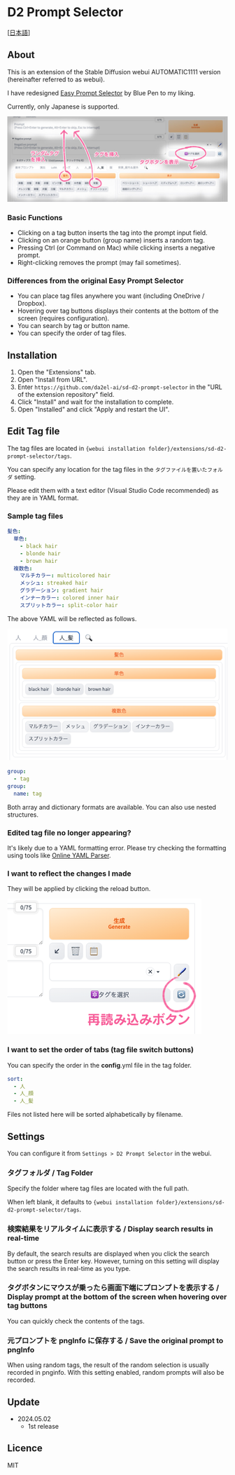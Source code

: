 # D2 Prompt Selector

[[日本語](README_ja.md)]

## About

This is an extension of the Stable Diffusion webui AUTOMATIC1111 version (hereinafter referred to as webui).

I have redesigned [Easy Prompt Selector](https://github.com/blue-pen5805/sdweb-easy-prompt-selector) by Blue Pen to my liking.

Currently, only Japanese is supported.

<img src="./img/screen_about.jpg">

### Basic Functions
- Clicking on a tag button inserts the tag into the prompt input field.
- Clicking on an orange button (group name) inserts a random tag.
- Pressing Ctrl (or Command on Mac) while clicking inserts a negative prompt.
- Right-clicking removes the prompt (may fail sometimes).

### Differences from the original Easy Prompt Selector
- You can place tag files anywhere you want (including OneDrive / Dropbox).
- Hovering over tag buttons displays their contents at the bottom of the screen (requires configuration).
- You can search by tag or button name.
- You can specify the order of tag files.



## Installation

1. Open the "Extensions" tab.
2. Open "Install from URL".
3. Enter `https://github.com/da2el-ai/sd-d2-prompt-selector` in the "URL of the extension repository" field.
4. Click "Install" and wait for the installation to complete.
5. Open "Installed" and click "Apply and restart the UI".


## Edit Tag file

The tag files are located in `{webui installation folder}/extensions/sd-d2-prompt-selector/tags`.

You can specify any location for the tag files in the `タグファイルを置いたフォルダ` setting.

Please edit them with a text editor (Visual Studio Code recommended) as they are in YAML format.


### Sample tag files
```yaml
髪色:
  単色:
    - black hair
    - blonde hair
    - brown hair
  複数色:
    マルチカラー: multicolored hair
    メッシュ: streaked hair
    グラデーション: gradient hair
    インナーカラー: colored inner hair
    スプリットカラー: split-color hair
```

The above YAML will be reflected as follows.

<img src="./img/screen_yaml.png">

```yaml
group:
  - tag
group:
  name: tag
```

Both array and dictionary formats are available. You can also use nested structures.

### Edited tag file no longer appearing?

It's likely due to a YAML formatting error. Please try checking the formatting using tools like [Online YAML Parser](https://qiita.com/YumaInaura/items/8e4c08821b6940299a27).

### I want to reflect the changes I made

They will be applied by clicking the reload button.

<img src="./img/screen_reload.png">

### I want to set the order of tabs (tag file switch buttons)

You can specify the order in the __config__.yml file in the tag folder.


```yaml
sort:
  - 人
  - 人_顔
  - 人_髪
```

Files not listed here will be sorted alphabetically by filename.


## Settings

You can configure it from `Settings > D2 Prompt Selector` in the webui.

### タグフォルダ / Tag Folder

Specify the folder where tag files are located with the full path.

When left blank, it defaults to `{webui installation folder}/extensions/sd-d2-prompt-selector/tags`.

### 検索結果をリアルタイムに表示する / Display search results in real-time

By default, the search results are displayed when you click the search button or press the Enter key. However, turning on this setting will display the search results in real-time as you type.


### タグボタンにマウスが乗ったら画面下端にプロンプトを表示する / Display prompt at the bottom of the screen when hovering over tag buttons

You can quickly check the contents of the tags.

### 元プロンプトを pngInfo に保存する / Save the original prompt to pngInfo

When using random tags, the result of the random selection is usually recorded in pnginfo. With this setting enabled, random prompts will also be recorded.

## Update

- 2024.05.02
  - 1st release

## Licence

MIT
